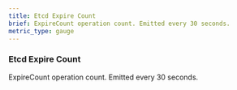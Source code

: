 ```yaml
---
title: Etcd Expire Count
brief: ExpireCount operation count. Emitted every 30 seconds.
metric_type: gauge
---
```


### Etcd Expire Count

ExpireCount operation count. Emitted every 30 seconds.